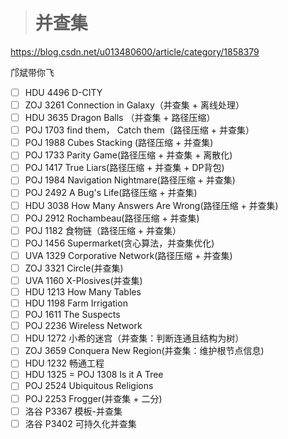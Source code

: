 > # 并查集

<https://blog.csdn.net/u013480600/article/category/1858379>

邝斌带你飞

- [ ] HDU 4496 D-CITY
- [ ] ZOJ 3261 Connection in Galaxy（并查集 + 离线处理）
- [ ] HDU 3635 Dragon Balls （并查集 + 路径压缩）
- [ ] POJ 1703 find them， Catch them（路径压缩 + 并查集）
- [ ] POJ 1988 Cubes Stacking (路径压缩 + 并查集)
- [ ] POJ 1733 Parity Game(路径压缩 + 并查集 + 离散化)
- [ ] POJ 1417 True Liars(路径压缩 + 并查集 + DP背包)
- [ ] POJ 1984 Navigation Nightmare(路径压缩 + 并查集)
- [ ] POJ 2492 A Bug's Life(路径压缩 + 并查集)
- [ ] HDU 3038 How Many Answers Are Wrong(路径压缩 + 并查集)
- [ ] POJ 2912 Rochambeau(路径压缩 + 并查集)
- [ ] POJ 1182 食物链（路径压缩 + 并查集）
- [ ] POJ 1456 Supermarket(贪心算法，并查集优化)
- [ ] UVA 1329 Corporative Network(路径压缩 + 并查集)
- [ ] ZOJ 3321 Circle(并查集)
- [ ] UVA 1160 X-Plosives(并查集)
- [ ] HDU 1213 How Many Tables
- [ ] HDU 1198 Farm Irrigation
- [ ] POJ 1611 The Suspects
- [ ] POJ 2236 Wireless Network
- [ ] HDU 1272 小希的迷宫（并查集：判断连通且结构为树）
- [ ] ZOJ 3659 Conquera New Region(并查集：维护根节点信息)
- [ ] HDU 1232 畅通工程
- [ ] HDU 1325 = POJ 1308 Is it A Tree
- [ ] POJ 2524 Ubiquitous Religions
- [ ] POJ 2253 Frogger(并查集 + 二分)
- [ ] 洛谷 P3367 模板-并查集
- [ ] 洛谷 P3402 可持久化并查集